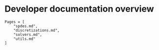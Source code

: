 # Developer documentation overview
```@contents
Pages = [
    "spdes.md",
    "discretizations.md",
    "solvers.md",
    "utils.md"
]
```
